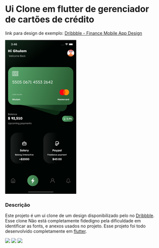 # Ui Clone em flutter de gerenciador de cartões de crédito

link para design de exemplo: [Dribbble - Finance Mobile App Design](https://dribbble.com/shots/15167068-Finance-Mobile-App-Design)

<img src="docs/image.png" alt="imagem da tela final" height="500">

### Descrição

Este projeto é um ui clone de um design disponibilizado pelo no [Dribbble](https://dribbble.com). Esse clone Não está completamente fidedigno pela dificuldade em identificar as fonts, e anexos usados no projeto. Esse projeto foi todo desenvolvido completamente em [flutter](https://flutter.dev).

<p align="left">
  <a href="" alt="Gmail">
  <img src="https://img.shields.io/badge/-Gmail-FF0000?style=flat-square&labelColor=FF0000&logo=gmail&logoColor=white&link=mailto:iranjuniordev@gmail.com" /></a>

  <a href="https://linkedin.com/in/iran-junior" alt="Linkedin">
  <img src="https://img.shields.io/badge/-Linkedin-0e76a8?style=flat-square&logo=Linkedin&logoColor=white&link=linkedin.com/in/iran-junior" /></a>

  <a href="https://www.instagram.com/_devmobile/" alt="Instagram">
  <img src="https://img.shields.io/badge/-Instagram-DF0174?style=flat-square&labelColor=DF0174&logo=instagram&logoColor=white&link=https://www.instagram.com/_devmobile/"/></a>
</p>  
